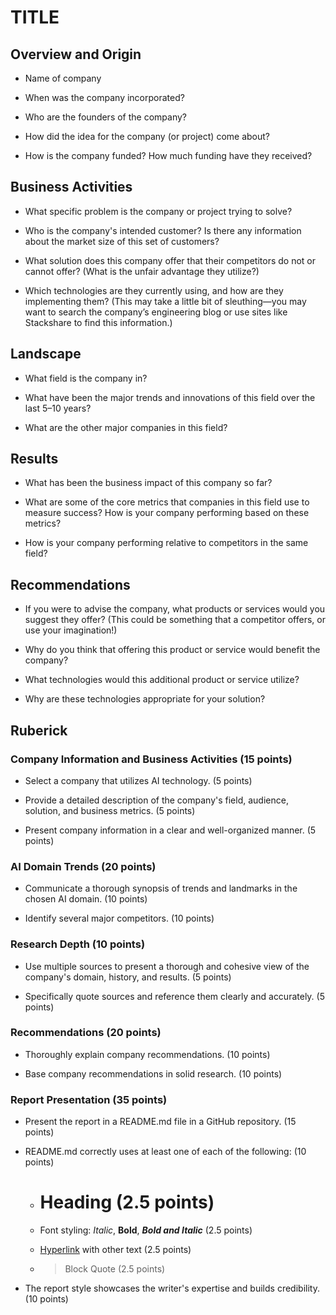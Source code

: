 # TITLE

## Overview and Origin

* Name of company

* When was the company incorporated?

* Who are the founders of the company?

* How did the idea for the company (or project) come about?

* How is the company funded? How much funding have they received?

## Business Activities

* What specific problem is the company or project trying to solve?

* Who is the company's intended customer? Is there any information about the market size of this set of customers?

* What solution does this company offer that their competitors do not or cannot offer? (What is the unfair advantage they utilize?)

* Which technologies are they currently using, and how are they implementing them? (This may take a little bit of sleuthing&mdash;you may want to search the company’s engineering blog or use sites like Stackshare to find this information.)

## Landscape

* What field is the company in?

* What have been the major trends and innovations of this field over the last 5&ndash;10 years?

* What are the other major companies in this field?

## Results

* What has been the business impact of this company so far?

* What are some of the core metrics that companies in this field use to measure success? How is your company performing based on these metrics?

* How is your company performing relative to competitors in the same field?

## Recommendations

* If you were to advise the company, what products or services would you suggest they offer? (This could be something that a competitor offers, or use your imagination!)

* Why do you think that offering this product or service would benefit the company?

* What technologies would this additional product or service utilize?

* Why are these technologies appropriate for your solution?

## Ruberick 

### Company Information and Business Activities (15 points)
* Select a company that utilizes AI technology. (5 points)

* Provide a detailed description of the company's field, audience, solution, and business metrics. (5 points)

* Present company information in a clear and well-organized manner. (5 points)

### AI Domain Trends (20 points)
* Communicate a thorough synopsis of trends and landmarks in the chosen AI domain. (10 points)

* Identify several major competitors. (10 points)

### Research Depth (10 points)
* Use multiple sources to present a thorough and cohesive view of the company's domain, history, and results. (5 points)

* Specifically quote sources and reference them clearly and accurately. (5 points)

### Recommendations (20 points)
* Thoroughly explain company recommendations. (10 points)

* Base company recommendations in solid research. (10 points)

### Report Presentation (35 points)
* Present the report in a README.md file in a GitHub repository. (15 points)

* README.md correctly uses at least one of each of the following: (10 points)

    * # Heading (2.5 points)

    * Font styling: *Italic*, **Bold**, ***Bold and Italic*** (2.5 points)

    * [Hyperlink](https://www.example.com) with other text (2.5 points)

    * > Block Quote (2.5 points)

* The report style showcases the writer's expertise and builds credibility. (10 points)